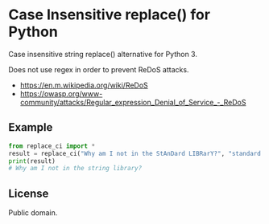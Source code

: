 # Case Insensitive replace() for Python
Case insensitive string replace() alternative for Python 3.

Does not use regex in order to prevent ReDoS attacks.

* https://en.m.wikipedia.org/wiki/ReDoS
* https://owasp.org/www-community/attacks/Regular_expression_Denial_of_Service_-_ReDoS

## Example

```python
from replace_ci import *
result = replace_ci("Why am I not in the StAnDard LIBRarY?", "standard library", "string library")
print(result)
# Why am I not in the string library?
```

## License

Public domain.
